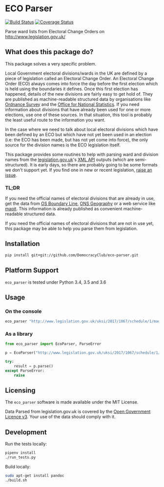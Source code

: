 # ECO Parser

[![Build Status](https://travis-ci.org/DemocracyClub/eco-parser.svg?branch=master)](https://travis-ci.org/DemocracyClub/eco-parser)
[![Coverage Status](https://coveralls.io/repos/github/DemocracyClub/eco-parser/badge.svg?branch=master)](https://coveralls.io/github/DemocracyClub/eco-parser?branch=master)

Parse ward lists from Electoral Change Orders on http://www.legislation.gov.uk/

## What does this package do?

This package solves a very specific problem.

Local Government electoral divisions/wards in the UK are defined by a piece of legislation called an Electoral Change Order. An Electoral Change Order (ECO) always comes into force the day before the first election which is held using the boundaries it defines. Once this first election has happened, details of the new divisions are fairly easy to get hold of. They are published as machine-readable structured data by organisations like [Ordnance Survey](https://www.ordnancesurvey.co.uk/business-and-government/products/boundary-line.html) and the [Office for National Statistics](http://geoportal.statistics.gov.uk/). If you need information about divisions that have already been used for one or more elections, use one of these sources. In that situation, this tool is probably the least useful route to the information you want.

In the case where we need to talk about local electoral divisions which have been defined by an ECO but which have not yet been used in an election (i.e: the ECO has been made, but has not yet come into force), the only source for the division names is the ECO legislation itself.

This package provides some routines to help with parsing ward and division names from the [legislation.gov.uk](http://www.legislation.gov.uk/)'s [XML API](http://www.legislation.gov.uk/developer/contents) outputs (which are semi-structured). It is early days, so there are probably going to be some formats we don't support yet. If you find one in new or recent legislation, [raise an issue](https://github.com/DemocracyClub/eco-parser/issues).

### TL;DR

If you need the official names of electoral divisions that are already in use, get the data from [OS Boundary Line](https://www.ordnancesurvey.co.uk/business-and-government/products/boundary-line.html), [ONS Geography](http://geoportal.statistics.gov.uk/) or a web service like [mapit](https://mapit.mysociety.org/). This information is already published as convenient machine-readable structured data.

If you need the official names of electoral divisions that are not in use yet, this package may be able to help you parse them from legislation.

## Installation

```bash
pip install git+git://github.com/DemocracyClub/eco-parser.git
```

## Platform Support

`eco_parser` is tested under Python 3.4, 3.5 and 3.6

## Usage

### On the console

```bash
eco_parser "http://www.legislation.gov.uk/uksi/2017/1067/schedule/1/made/data.xml" > out.csv
```

### As a library

```python
from eco_parser import EcoParser, ParseError

p = EcoParser("http://www.legislation.gov.uk/uksi/2017/1067/schedule/1/made/data.xml")

try:
    result = p.parse()
except ParseError:
    raise
```

## Licensing

The `eco_parser` software is made available under the MIT License.

Data Parsed from legislation.gov.uk is covered by the [Open Government Licence v3](http://www.nationalarchives.gov.uk/doc/open-government-licence/version/3/). Your use of the data should comply with it.

## Development

Run the tests locally:

```bash
pipenv install
./run_tests.py
```

Build locally:

```bash
sudo apt-get install pandoc
./build.sh
```
